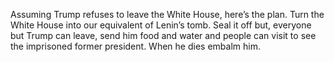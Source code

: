 Assuming Trump refuses to leave the White House, here’s the plan. Turn the White House into our equivalent of Lenin’s tomb. Seal it off but, everyone but Trump can leave, send him food and water and people can visit to see the imprisoned former president. When he dies embalm him.
